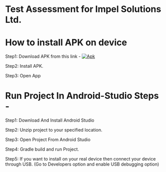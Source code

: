 # Test Assessment for Impel Solutions Ltd. 

# How to install APK on device
Step1: Download APK from this link - [![Apk]([https://img.shields.io/badge/download-apk-yellowgreen.svg)](https://raw.githubusercontent.com/android-arsenal/apk31/master/7693/app.apk](https://drive.google.com/file/d/1-8FE-ndDIRovpNjMNsa2F4lSfZ7qANgs/view?usp=sharing))

Step2: Install APK. 

Step3: Open App


# Run Project In Android-Studio Steps - 
Step1: Download And Install Android Studio

Step2: Unzip project to your specified location. 

Step3: Open Project From Android Studio

Step4: Gradle build and run Project. 

Step5: If you want to install on your real device then connect your device through USB. (Go to Developers option and enable USB debugging option)

